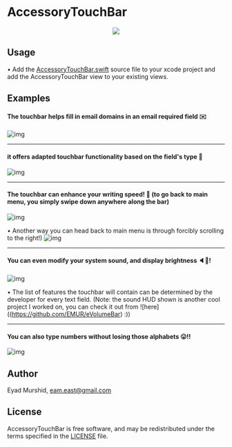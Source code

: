 # AccessoryTouchBar

<p align="center"> 
<img src="https://i.imgur.com/a6u2aNS.png">
</p>

## Usage
• Add the [AccessoryTouchBar.swift](https://github.com/EMUR/AccessoryTouchBar/blob/master/Source/AccessoryTouchBar.swift) source file to your xcode project and add the AccessoryTouchBar view to your existing views. 

## Examples

#### The touchbar helps fill in email domains in an email required field ✉️
![img](https://i.imgur.com/ynpvgq2.gif)

----------------

#### it offers adapted touchbar functionality based on the field's type 👀
![img](https://i.imgur.com/kUOfL6Z.gif)

----------------

#### The touchbar can enhance your writing speed! 💪 (to go back to main menu, you simply swipe down anywhere along the bar)
![img](https://i.imgur.com/ILh3mci.gif)

• Another way you can head back to main menu is through forcibly scrolling to the right!)
![img](https://i.imgur.com/DO4AOaX.gif)

----------------

#### You can even modify your system sound, and display brightness 🔈🔅! 
![img](https://i.imgur.com/NXydYJQ.gif)

• The list of features the touchbar will contain can be determined by the developer for every text field.
(Note: the sound HUD shown is another cool project I worked on, you can check it out from ![here]((https://github.com/EMUR/eVolumeBar) :))

----------------

#### You can also type numbers without losing those alphabets 😛!!
![img](https://i.imgur.com/XMrhYi7.gif)


## Author
Eyad Murshid, eam.east@gmail.com

## License
AccessoryTouchBar is free software, and may be redistributed under the terms specified in the [LICENSE](https://github.com/EMUR/AccessoryTouchBar/blob/master/LICENSE) file.
